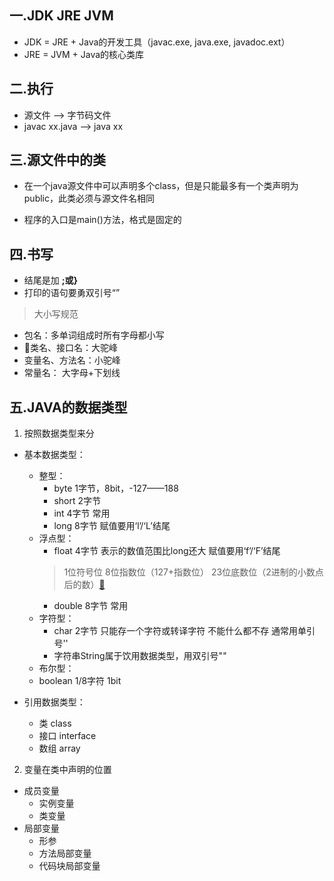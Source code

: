 ## 一.JDK JRE JVM
+ JDK = JRE + Java的开发工具（javac.exe, java.exe, javadoc.ext）
+ JRE = JVM + Java的核心类库

## 二.执行
+ 源文件 --> 字节码文件
+ javac xx.java --> java xx

## 三.源文件中的类
+ 在一个java源文件中可以声明多个class，但是只能最多有一个类声明为public，此类必须与源文件名相同

+ 程序的入口是main()方法，格式是固定的

## 四.书写
+ 结尾是加 **;或}**
+ 打印的语句要勇双引号“”
> 大小写规范
  + 包名：多单词组成时所有字母都小写
  + 类名、接口名：大驼峰
  + 变量名、方法名：小驼峰
  + 常量名： 大字母+下划线

## 五.JAVA的数据类型
1. 按照数据类型来分
+ 基本数据类型：
  + 整型：
    + byte 1字节，8bit，-127——188
    + short 2字节
    + int 4字节 常用
    + long 8字节 赋值要用‘l’/‘L’结尾
  + 浮点型：
    + float 4字节 表示的数值范围比long还大 赋值要用‘f’/‘F’结尾
    > 1位符号位 8位指数位（127+指数位） 23位底数位（2进制的小数点后的数）[🔗](https://www.jianshu.com/p/49ef150ea10f)
    + double 8字节 常用
  + 字符型：
    + char 2字节 只能存一个字符或转译字符 不能什么都不存 通常用单引号''
    + 字符串String属于饮用数据类型，用双引号""
  + 布尔型：
  + boolean 1/8字符 1bit
  
+ 引用数据类型：
  + 类 class
  + 接口 interface
  + 数组 array
2. 变量在类中声明的位置
  + 成员变量
    + 实例变量
    + 类变量
  + 局部变量
    + 形参
    + 方法局部变量
    + 代码块局部变量
